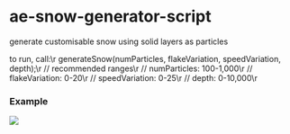 # ae-snow-generator-script
 generate customisable snow using solid layers as particles

to run, call:\r
generateSnow(numParticles, flakeVariation, speedVariation, depth);\r
// recommended ranges\r
// numParticles: 100-1,000\r
// flakeVariation: 0-20\r
// speedVariation: 0-25\r
// depth: 0-10,000\r

<h3>Example</h3>
<img src="https://i.imgur.com/5u5I4L0.gif" />